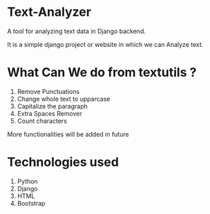 # Text-Analyzer
A tool for analyzing text data in Django backend.

It is a simple django project or website in which we can Analyze text.



# What Can We do from textutils ?
1) Remove Punctuations
2) Change whole text to upparcase
3) Capitalize the paragraph
4) Extra Spaces Remover
5) Count characters

More functionalities will be added in future

# Technologies used
1) Python
3) Django
2) HTML
4) Bootstrap
